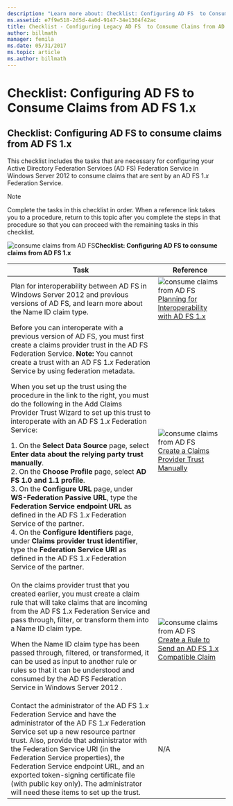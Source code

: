 ```yaml
---
description: "Learn more about: Checklist: Configuring AD FS  to Consume Claims from AD FS 1.x"
ms.assetid: e7f9e518-2d5d-4a0d-9147-34e1304f42ac
title: Checklist - Configuring Legacy AD FS  to Consume Claims from AD FS 1.x
author: billmath
manager: femila
ms.date: 05/31/2017
ms.topic: article
ms.author: billmath
---
```


# Checklist: Configuring AD FS  to Consume Claims from AD FS 1.x


## Checklist: Configuring AD FS to consume claims from AD FS 1.x
This checklist includes the tasks that are necessary for configuring your Active Directory Federation Services \(AD FS\) Federation Service in  Windows Server 2012  to consume claims that are sent by an AD FS 1.*x* Federation Service.

> [!NOTE]
> Complete the tasks in this checklist in order. When a reference link takes you to a procedure, return to this topic after you complete the steps in that procedure so that you can proceed with the remaining tasks in this checklist.

![consume claims from AD FS](media/2b05dce3-938f-4168-9b8f-1f4398cbdb9b.gif)**Checklist: Configuring AD FS to consume claims from AD FS 1.x**

|Task|Reference|
|--------|-------------|
|Plan for interoperability between AD FS in  Windows Server 2012  and previous versions of AD FS, and learn more about the Name ID claim type.|![consume claims from AD FS](media/faa393df-4856-4431-9eda-4f4e5be72a90.gif)[Planning for Interoperability with AD FS 1.x](/previous-versions/windows/it-pro/windows-server-2012-R2-and-2012/ff678040(v=ws.11))|
| Before you can interoperate with a previous version of AD FS, you must first create a claims provider trust in the AD FS Federation Service. **Note:** You cannot create a trust with an AD FS 1.*x* Federation Service by using federation metadata.<p>When you set up the trust using the procedure in the link to the right, you must do the following in the Add Claims Provider Trust Wizard to set up this trust to interoperate with an AD FS 1.*x* Federation Service:<p>1.  On the **Select Data Source** page, select **Enter data about the relying party trust manually**.<br />2.  On the **Choose Profile** page, select **AD FS 1.0 and 1.1 profile**.<br />3.  On the **Configure URL** page, under **WS\-Federation Passive URL**, type the **Federation Service endpoint URL** as defined in the AD FS 1.*x* Federation Service of the partner.<br />4.  On the **Configure Identifiers** page, under **Claims provider trust identifier**, type the **Federation Service URI** as defined in the AD FS 1.*x* Federation Service of the partner.|![consume claims from AD FS](media/faa393df-4856-4431-9eda-4f4e5be72a90.gif)[Create a Claims Provider Trust Manually](../../ad-fs/operations/Create-a-Claims-Provider-Trust.md)|
| On the claims provider trust that you created earlier, you must create a claim rule that will take claims that are incoming from the AD FS 1.x Federation Service and pass through, filter, or transform them into a Name ID claim type.<p>When the Name ID claim type has been passed through, filtered, or transformed, it can be used as input to another rule or rules so that it can be understood and consumed by the AD FS Federation Service in  Windows Server 2012 .|![consume claims from AD FS](media/faa393df-4856-4431-9eda-4f4e5be72a90.gif)[Create a Rule to Send an AD FS 1.x Compatible Claim](../../ad-fs/operations/Create-a-Rule-to-Send-an-AD-FS-1x-Compatible-Claim.md)|
| Contact the administrator of the AD FS 1.*x* Federation Service and have the administrator of the AD FS 1.*x* Federation Service set up a new resource partner trust. Also, provide that administrator with the Federation Service URI \(in the Federation Service properties\), the Federation Service endpoint URL, and an exported token\-signing certificate file \(with public key only\). The administrator will need these items to set up the trust.|N\/A|
